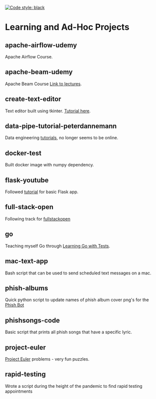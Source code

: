 [![Code style: black](https://img.shields.io/badge/code%20style-black-000000.svg)](https://github.com/psf/black)

# Learning and Ad-Hoc Projects

## apache-airflow-udemy  
Apache Airflow Course.

## apache-beam-udemy  
Apache Beam Course [Link to lectures](http://datastack.tv/apache-beam-course.html).

## create-text-editor  
Text editor built using tkinter. [Tutorial here](https://www.youtube.com/watch?v=xqDonHEYPgA&ab_channel=ZachKing).

## data-pipe-tutorial-peterdannemann  
Data engineering [tutorials](https://peterdannemann.com/), no longer seems to be online.

## docker-test  
Built docker image with numpy dependency.

## flask-youtube
Followed [tutorial](https://www.youtube.com/watch?v=Z1RJmh_OqeA) for basic Flask app. 

## full-stack-open  
Following track for [fullstackopen](https://fullstackopen.com/en/)

## go  
Teaching myself Go through [Learning Go with Tests](https://quii.gitbook.io/learn-go-with-tests/).

## mac-text-app
Bash script that can be used to send scheduled text messages on a mac.  

## phish-albums  
Quick python script to update names of phish album cover png's for the [Phish Bot](https://github.com/shapiroj18/phish-bot)

## phishsongs-code
Basic script that prints all phish songs that have a specific lyric.

## project-euler
[Project Euler](https://projecteuler.net/) problems - very fun puzzles.

## rapid-testing  
Wrote a script during the height of the pandemic to find rapid testing appointments